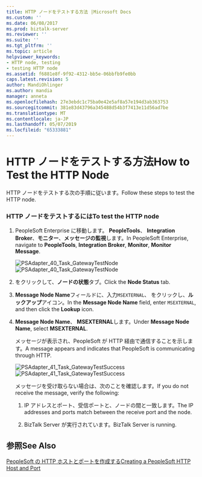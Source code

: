 ```yaml
---
title: HTTP ノードをテストする方法 |Microsoft Docs
ms.custom: ''
ms.date: 06/08/2017
ms.prod: biztalk-server
ms.reviewer: ''
ms.suite: ''
ms.tgt_pltfrm: ''
ms.topic: article
helpviewer_keywords:
- HTTP node, testing
- testing HTTP node
ms.assetid: f6881e8f-9f92-4312-bb5e-06bbfb9fe0bb
caps.latest.revision: 5
author: MandiOhlinger
ms.author: mandia
manager: anneta
ms.openlocfilehash: 27e3ebdc1c75ba0e42e5af8a57e194d3ab363753
ms.sourcegitcommit: 381e83d43796a345488d54b3f7413e11d56ad7be
ms.translationtype: MT
ms.contentlocale: ja-JP
ms.lasthandoff: 05/07/2019
ms.locfileid: "65333881"
---
```

# <a name="how-to-test-the-http-node"></a><span data-ttu-id="23261-102">HTTP ノードをテストする方法</span><span class="sxs-lookup"><span data-stu-id="23261-102">How to Test the HTTP Node</span></span>
<span data-ttu-id="23261-103">HTTP ノードをテストする次の手順に従います。</span><span class="sxs-lookup"><span data-stu-id="23261-103">Follow these steps to test the HTTP node.</span></span>  
  
### <a name="to-test-the-http-node"></a><span data-ttu-id="23261-104">HTTP ノードをテストするには</span><span class="sxs-lookup"><span data-stu-id="23261-104">To test the HTTP node</span></span>  
  
1.  <span data-ttu-id="23261-105">PeopleSoft Enterprise に移動します。 **PeopleTools**、 **Integration Broker**、**モニター**、**メッセージの監視**します。</span><span class="sxs-lookup"><span data-stu-id="23261-105">In PeopleSoft Enterprise, navigate to **PeopleTools**, **Integration Broker**, **Monitor**, **Monitor Message**.</span></span>  
  
     <span data-ttu-id="23261-106">![](../core/media/psadapter-40-task-gatewaytestnode.gif "PSAdapter_40_Task_GatewayTestNode")</span><span class="sxs-lookup"><span data-stu-id="23261-106">![](../core/media/psadapter-40-task-gatewaytestnode.gif "PSAdapter_40_Task_GatewayTestNode")</span></span>  
  
2.  <span data-ttu-id="23261-107">をクリックして、**ノードの状態**タブ。</span><span class="sxs-lookup"><span data-stu-id="23261-107">Click the **Node Status** tab.</span></span>  
  
3.  <span data-ttu-id="23261-108">**Message Node Name**フィールドに、入力`MSEXTERNAL`、 をクリックし、**ルックアップ**アイコン。</span><span class="sxs-lookup"><span data-stu-id="23261-108">In the **Message Node Name** field, enter `MSEXTERNAL`, and then click the **Lookup** icon.</span></span>  
  
4.  <span data-ttu-id="23261-109">**Message Node Name**、 **MSEXTERNAL**します。</span><span class="sxs-lookup"><span data-stu-id="23261-109">Under **Message Node Name**, select **MSEXTERNAL**.</span></span>  
  
     <span data-ttu-id="23261-110">メッセージが表示され、PeopleSoft が HTTP 経由で通信することを示します。</span><span class="sxs-lookup"><span data-stu-id="23261-110">A message appears and indicates that PeopleSoft is communicating through HTTP.</span></span>  
  
     <span data-ttu-id="23261-111">![](../core/media/psadapter-41-task-gatewaytestsuccess.gif "PSAdapter_41_Task_GatewayTestSuccess")</span><span class="sxs-lookup"><span data-stu-id="23261-111">![](../core/media/psadapter-41-task-gatewaytestsuccess.gif "PSAdapter_41_Task_GatewayTestSuccess")</span></span>  
  
     <span data-ttu-id="23261-112">メッセージを受け取らない場合は、次のことを確認します。</span><span class="sxs-lookup"><span data-stu-id="23261-112">If you do not receive the message, verify the following:</span></span>  
  
    1.  <span data-ttu-id="23261-113">IP アドレスとポート、受信ポートと、ノードの間と一致します。</span><span class="sxs-lookup"><span data-stu-id="23261-113">The IP addresses and ports match between the receive port and the node.</span></span>  
  
    2.  <span data-ttu-id="23261-114">BizTalk Server が実行されています。</span><span class="sxs-lookup"><span data-stu-id="23261-114">BizTalk Server is running.</span></span>  
  
## <a name="see-also"></a><span data-ttu-id="23261-115">参照</span><span class="sxs-lookup"><span data-stu-id="23261-115">See Also</span></span>  
 [<span data-ttu-id="23261-116">PeopleSoft の HTTP ホストとポートを作成する</span><span class="sxs-lookup"><span data-stu-id="23261-116">Creating a PeopleSoft HTTP Host and Port</span></span>](../core/creating-a-peoplesoft-http-host-and-port.md)